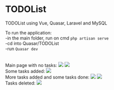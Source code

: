 # TODOList
TODOList using Vue, Quasar, Laravel and MySQL

To run the application: <br>
-in the main folder, run on cmd `php artisan serve`<br>
-cd into Quasar/TODOList <br>
-run `Quasar dev`<br>
<br><br>
Main page with no tasks:
<img src="https://user-images.githubusercontent.com/109366419/200573927-bd37f053-4023-4960-942e-9472d9bf1f9d.png"/>
<img src="https://user-images.githubusercontent.com/109366419/200574126-a293c580-a868-4870-89b8-ee02afcc30a4.png"/> <br>
Some tasks added:
<img src="https://user-images.githubusercontent.com/109366419/200574141-3180f4a8-93bc-4a58-b3f7-51ff58ecd7a1.png"/> <br>
More tasks added and some tasks done:
<img src="https://user-images.githubusercontent.com/109366419/200574150-50ec8fbb-06bc-4784-9c49-c3106d8892a2.png"/>
<img src="https://user-images.githubusercontent.com/109366419/200574154-88101335-ebc9-492b-b2ff-176b528674b9.png"/> <br>
Tasks deleted:
<img src="https://user-images.githubusercontent.com/109366419/200574163-a285c499-42ad-4006-9427-b91b52b43b95.png"/> <br>
